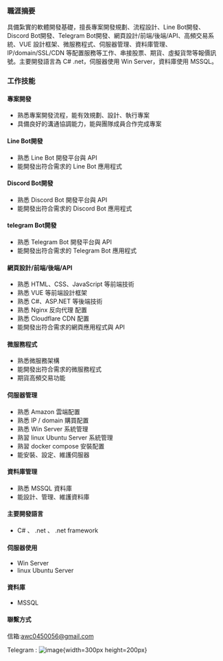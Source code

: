 
### 職涯摘要

具備紮實的軟體開發基礎，擅長專案開發規劃、流程設計、Line Bot開發、Discord Bot開發、Telegram Bot開發、網頁設計/前端/後端/API、高頻交易系統、VUE 設計框架、微服務程式、伺服器管理、資料庫管理、IP/domain/SSL/CDN 等配置服務等工作、串接股票、期貨、虛擬貨幣等報價訊號。主要開發語言為 C# .net，伺服器使用 Win Server，資料庫使用 MSSQL。

### 工作技能

#### 專案開發

* 熟悉專案開發流程，能有效規劃、設計、執行專案
* 具備良好的溝通協調能力，能與團隊成員合作完成專案

#### Line Bot開發

* 熟悉 Line Bot 開發平台與 API
* 能開發出符合需求的 Line Bot 應用程式

#### Discord Bot開發

* 熟悉 Discord Bot 開發平台與 API
* 能開發出符合需求的 Discord Bot 應用程式

#### telegram Bot開發

* 熟悉 Telegram Bot 開發平台與 API
* 能開發出符合需求的 Telegram Bot 應用程式

#### 網頁設計/前端/後端/API

* 熟悉 HTML、CSS、JavaScript 等前端技術
* 熟悉 VUE 等前端設計框架
* 熟悉 C#、ASP.NET 等後端技術
* 熟悉 Nginx 反向代理 配置
* 熟悉 Cloudflare CDN 配置
* 能開發出符合需求的網頁應用程式與 API

#### 微服務程式

* 熟悉微服務架構
* 能開發出符合需求的微服務程式
* 期貨高頻交易功能

#### 伺服器管理

* 熟悉 Amazon 雲端配置
* 熟悉 IP / domain 購買配置
* 熟悉 Win Server 系統管理
* 熟習 linux Ubuntu Server 系統管理
* 熟習 docker compose 安裝配置
* 能安裝、設定、維護伺服器

#### 資料庫管理

* 熟悉 MSSQL 資料庫
* 能設計、管理、維護資料庫

#### 主要開發語言

* C#  、 .net  、 .net framework

#### 伺服器使用

* Win Server
* linux Ubuntu Server

#### 資料庫

* MSSQL

#### 聯繫方式

信箱:awc0450056@gmail.com

Telegram : ![image](https://github.com/user-attachments/assets/956f56c6-e06b-4165-ae94-89e51358fa6e){width=300px height=200px}



